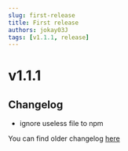 ```yaml
---
slug: first-release
title: First release
authors: jokay03J
tags: [v1.1.1, release]
---
```


# v1.1.1

## Changelog

- ignore useless file to npm

You can find older changelog [here](https://github.com/jokay03J-V2/w3c-validator/releases)
